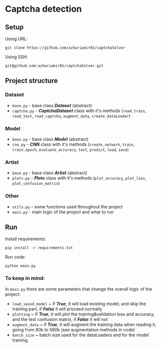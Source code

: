 
# Captcha detection

## Setup

Using URL:
```
git clone https://github.com/azhariamir01/captchaSolver
```
Using SSH:
```
git@github.com:azhariamir01/captchaSolver.git
```

## Project structure

### Dataset

- ```base.py``` -  base class ***Dataset*** (abstract)
- ```captcha.py``` - ***CaptchaDataset*** class with it's methods (```read_train```, ```read_test```, ```read_captcha```, ```augment_data```, ```create_dataLoader```)

### Model

- ```base.py``` - base class ***Model*** (abstract)
- ```cnn.py``` - ***CNN*** class with it's methods (```create_network```, ```train```, ```train_epoch```, ```evaluate_accuracy```, ```test```, ```predict```, ```load```, ```save```)

### Artist

- ```base.py``` - base class ***Artist*** (abstract)
- ```plots.py``` - ***Plots*** class with it's methods (```plot_accuracy```, ```plot_loss```, ```plot_confusion_matrix```)

### Other

- ```utils.py``` - some functions used throughout the project
- ```main.py``` - main logic of the project and what to run

## Run

Install requirements:
```
pip install -r requirements.txt
```

Run code:
```
python main.py
```

### To keep in mind:

In ```main.py``` there are some parameters that change the overall logic of the project:

- ```load_saved_model``` ~ if ***True***, it will load existing model, and skip the training part, if ***False*** it will proceed normally
- ```plotting``` ~ if ***True***, it will plot the training&validation loss and accuracy, and the test confusion matrix, if ***False*** it will not
- ```augment_data``` ~ if ***True***, it will augment the training data when reading it, going from 80k to 560k (see augmentation methods in code)
- ```batch_size``` ~ batch size used for the dataLoaders and for the model training.
      
